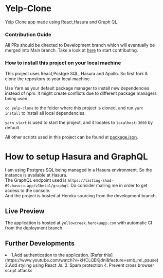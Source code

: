 # Yelp-Clone
Yelp Clone app made using React,Hasura and Graph QL. 

### Contribution Guide
All PRs should be directed to Development branch which will eventually be merged into Main branch. Take a look at [here](./CONTRIBUTING.md) to start contributing.

### How to install this project on your local machine
This project uses React,Postgre SQL, Hasura and Apollo. So first fork & clone the repository to your local machine.

Use Yarn as your default package manager to install new dependencies instead of npm. It might create conflicts due to different package managers being used. 

`cd yelp-clone` to the folder where this project is cloned, and run `yarn install` to install all local dependencies. 

`yarn start` is used to start the project, and it locates to `localhost:3000` by default.

All other scripts used in this project can be found at [package.json](./package.json).

# How to setup Hasura and GraphQL
I am using Postgres SQL being managed in a Hasura environment. So the instance is available at Hasura. </br>
The GraphQL endpoint used is `https://lasting-shad-69.hasura.app/v1beta1/graphql`. Do consider mailing me in order to get access to the console.</br>
And the project is hosted at Heroku sourcing from the development branch.

## Live Preview
The application is hosted at `yellowcreek.herokuapp.com` with automatic CI from the deployment branch.

## Further Developments 
<li>
    1.Add authentication to the application. [Refer this](https://www.youtube.com/watch?v=kHCLQEKjdnI&feature=emb_rel_pause)
    2.Add styling using React Js.
    3. Spam protection
    4. Prevent cross browser script attacks
</li>
